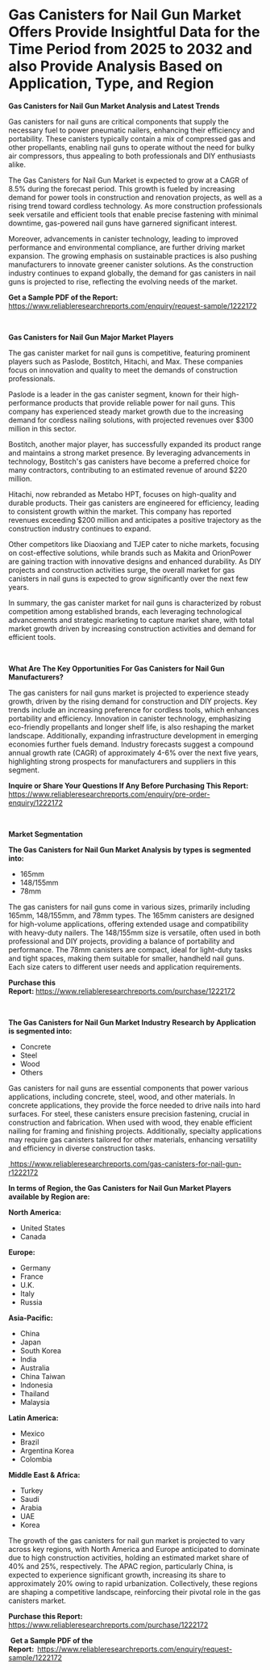 <p><h1>Gas Canisters for Nail Gun Market Offers Provide Insightful Data for the Time Period from 2025 to 2032 and also Provide Analysis Based on Application, Type, and Region</h1></p><p><strong>Gas Canisters for Nail Gun Market Analysis and Latest Trends</strong></p>
<p><p>Gas canisters for nail guns are critical components that supply the necessary fuel to power pneumatic nailers, enhancing their efficiency and portability. These canisters typically contain a mix of compressed gas and other propellants, enabling nail guns to operate without the need for bulky air compressors, thus appealing to both professionals and DIY enthusiasts alike.</p><p>The Gas Canisters for Nail Gun Market is expected to grow at a CAGR of 8.5% during the forecast period. This growth is fueled by increasing demand for power tools in construction and renovation projects, as well as a rising trend toward cordless technology. As more construction professionals seek versatile and efficient tools that enable precise fastening with minimal downtime, gas-powered nail guns have garnered significant interest.</p><p>Moreover, advancements in canister technology, leading to improved performance and environmental compliance, are further driving market expansion. The growing emphasis on sustainable practices is also pushing manufacturers to innovate greener canister solutions. As the construction industry continues to expand globally, the demand for gas canisters in nail guns is projected to rise, reflecting the evolving needs of the market.</p></p>
<p><strong>Get a Sample PDF of the Report:&nbsp;</strong> <a href="https://www.reliableresearchreports.com/enquiry/request-sample/1222172?utm_campaign=3057&utm_medium=2&utm_source=Github&utm_content=ia&utm_term=12042025&utm_id=gas-canisters-for-nail-gun">https://www.reliableresearchreports.com/enquiry/request-sample/1222172</a></p>
<p>&nbsp;</p>
<p><strong>Gas Canisters for Nail Gun Major Market Players</strong></p>
<p><p>The gas canister market for nail guns is competitive, featuring prominent players such as Paslode, Bostitch, Hitachi, and Max. These companies focus on innovation and quality to meet the demands of construction professionals. </p><p>Paslode is a leader in the gas canister segment, known for their high-performance products that provide reliable power for nail guns. This company has experienced steady market growth due to the increasing demand for cordless nailing solutions, with projected revenues over $300 million in this sector.</p><p>Bostitch, another major player, has successfully expanded its product range and maintains a strong market presence. By leveraging advancements in technology, Bostitch's gas canisters have become a preferred choice for many contractors, contributing to an estimated revenue of around $220 million.</p><p>Hitachi, now rebranded as Metabo HPT, focuses on high-quality and durable products. Their gas canisters are engineered for efficiency, leading to consistent growth within the market. This company has reported revenues exceeding $200 million and anticipates a positive trajectory as the construction industry continues to expand.</p><p>Other competitors like Diaoxiang and TJEP cater to niche markets, focusing on cost-effective solutions, while brands such as Makita and OrionPower are gaining traction with innovative designs and enhanced durability. As DIY projects and construction activities surge, the overall market for gas canisters in nail guns is expected to grow significantly over the next few years.</p><p>In summary, the gas canister market for nail guns is characterized by robust competition among established brands, each leveraging technological advancements and strategic marketing to capture market share, with total market growth driven by increasing construction activities and demand for efficient tools.</p></p>
<p>&nbsp;</p>
<p><strong>What Are The Key Opportunities For Gas Canisters for Nail Gun Manufacturers?</strong></p>
<p><p>The gas canisters for nail guns market is projected to experience steady growth, driven by the rising demand for construction and DIY projects. Key trends include an increasing preference for cordless tools, which enhances portability and efficiency. Innovation in canister technology, emphasizing eco-friendly propellants and longer shelf life, is also reshaping the market landscape. Additionally, expanding infrastructure development in emerging economies further fuels demand. Industry forecasts suggest a compound annual growth rate (CAGR) of approximately 4-6% over the next five years, highlighting strong prospects for manufacturers and suppliers in this segment.</p></p>
<p><strong>Inquire or Share Your Questions If Any Before Purchasing This Report:</strong> <a href="https://www.reliableresearchreports.com/enquiry/pre-order-enquiry/1222172?utm_campaign=3057&utm_medium=2&utm_source=Github&utm_content=ia&utm_term=12042025&utm_id=gas-canisters-for-nail-gun">https://www.reliableresearchreports.com/enquiry/pre-order-enquiry/1222172</a></p>
<p>&nbsp;</p>
<p><strong>Market Segmentation</strong></p>
<p><strong>The Gas Canisters for Nail Gun Market Analysis by types is segmented into:</strong></p>
<p><ul><li>165mm</li><li>148/155mm</li><li>78mm</li></ul></p>
<p><p>The gas canisters for nail guns come in various sizes, primarily including 165mm, 148/155mm, and 78mm types. The 165mm canisters are designed for high-volume applications, offering extended usage and compatibility with heavy-duty nailers. The 148/155mm size is versatile, often used in both professional and DIY projects, providing a balance of portability and performance. The 78mm canisters are compact, ideal for light-duty tasks and tight spaces, making them suitable for smaller, handheld nail guns. Each size caters to different user needs and application requirements.</p></p>
<p><strong>Purchase this Report:&nbsp;</strong><a href="https://www.reliableresearchreports.com/purchase/1222172?utm_campaign=3057&utm_medium=2&utm_source=Github&utm_content=ia&utm_term=12042025&utm_id=gas-canisters-for-nail-gun">https://www.reliableresearchreports.com/purchase/1222172</a></p>
<p>&nbsp;</p>
<p><strong>The Gas Canisters for Nail Gun Market Industry Research by Application is segmented into:</strong></p>
<p><ul><li>Concrete</li><li>Steel</li><li>Wood</li><li>Others</li></ul></p>
<p><p>Gas canisters for nail guns are essential components that power various applications, including concrete, steel, wood, and other materials. In concrete applications, they provide the force needed to drive nails into hard surfaces. For steel, these canisters ensure precision fastening, crucial in construction and fabrication. When used with wood, they enable efficient nailing for framing and finishing projects. Additionally, specialty applications may require gas canisters tailored for other materials, enhancing versatility and efficiency in diverse construction tasks.</p></p>
<p><a href="https://www.reliableresearchreports.com/gas-canisters-for-nail-gun-r1222172?utm_campaign=3057&utm_medium=2&utm_source=Github&utm_content=ia&utm_term=12042025&utm_id=gas-canisters-for-nail-gun">&nbsp;https://www.reliableresearchreports.com/gas-canisters-for-nail-gun-r1222172</a></p>
<p><strong>In terms of Region, the Gas Canisters for Nail Gun Market Players available by Region are:</strong></p>
<p>
    <p> <strong> North America: </strong>
        <ul>
            <li>United States</li>
            <li>Canada</li>
        </ul>
        </p> 
    <p> <strong> Europe: </strong>
        <ul>
            <li>Germany</li>
            <li>France</li>
            <li>U.K.</li>
            <li>Italy</li>
            <li>Russia</li>
        </ul>
        </p> 
    <p> <strong> Asia-Pacific: </strong>
        <ul>
            <li>China</li>
            <li>Japan</li>
            <li>South Korea</li>
            <li>India</li>
            <li>Australia</li>
            <li>China Taiwan</li>
            <li>Indonesia</li>
            <li>Thailand</li>
            <li>Malaysia</li>
        </ul>
        </p> 
    <p> <strong> Latin America: </strong>
        <ul>
            <li>Mexico</li>
            <li>Brazil</li>
            <li>Argentina Korea</li>
            <li>Colombia</li>
        </ul>
        </p> 
    <p> <strong> Middle East & Africa: </strong>
        <ul>
            <li>Turkey</li>
            <li>Saudi</li>
            <li>Arabia</li>
            <li>UAE</li>
            <li>Korea</li>
        </ul>
    </p>
    </p>
<p><p>The growth of the gas canisters for nail gun market is projected to vary across key regions, with North America and Europe anticipated to dominate due to high construction activities, holding an estimated market share of 40% and 25%, respectively. The APAC region, particularly China, is expected to experience significant growth, increasing its share to approximately 20% owing to rapid urbanization. Collectively, these regions are shaping a competitive landscape, reinforcing their pivotal role in the gas canisters market.</p></p>
<p><strong>Purchase this Report: </strong><a href="https://www.reliableresearchreports.com/purchase/1222172?utm_campaign=3057&utm_medium=2&utm_source=Github&utm_content=ia&utm_term=12042025&utm_id=gas-canisters-for-nail-gun">https://www.reliableresearchreports.com/purchase/1222172</a></p>
<p>&nbsp;<strong>Get a Sample PDF of the Report:&nbsp;&nbsp;</strong><a href="https://www.reliableresearchreports.com/enquiry/request-sample/1222172?utm_campaign=3057&utm_medium=2&utm_source=Github&utm_content=ia&utm_term=12042025&utm_id=gas-canisters-for-nail-gun">https://www.reliableresearchreports.com/enquiry/request-sample/1222172</a></p>
<p><strong></strong></p>
<p><p></p><p></p><p></p></p>